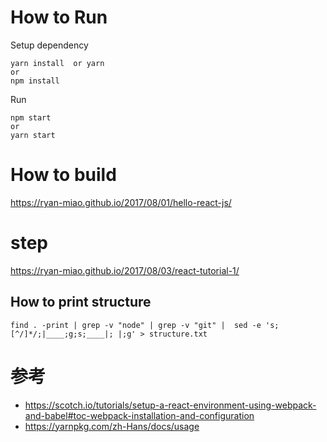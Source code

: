 # How to Run

Setup dependency
```
yarn install  or yarn
or
npm install
```

Run
```
npm start
or
yarn start
```

# How to build
https://ryan-miao.github.io/2017/08/01/hello-react-js/

# step
https://ryan-miao.github.io/2017/08/03/react-tutorial-1/

## How to print structure
```shell
find . -print | grep -v "node" | grep -v "git" |  sed -e 's;[^/]*/;|____;g;s;____|; |;g' > structure.txt
```
 

# 参考
- https://scotch.io/tutorials/setup-a-react-environment-using-webpack-and-babel#toc-webpack-installation-and-configuration
- https://yarnpkg.com/zh-Hans/docs/usage
